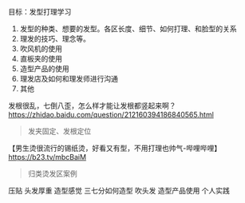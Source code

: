 目标：发型打理学习
1. 发型的种类、想要的发型。各区长度、细节、如何打理、和脸型的关系
2. 理发的技巧、理念等。
3. 吹风机的使用
4. 直板夹的使用
5. 造型产品的使用
6. 理发店及如何和理发师进行沟通
7. 其他



发根很乱，七倒八歪，怎么样才能让发根都竖起来啊？
https://zhidao.baidu.com/question/212160394186840565.html
> 发夹固定、发根定位




【男生烫很流行的锡纸烫，好看又有型，不用打理也帅气-哔哩哔哩】 https://b23.tv/mbcBaiM
> 归类烫发区案例


压贴
头发厚重
造型感觉
三七分如何造型
吹头发
造型产品使用
个人实践



<!--stackedit_data:
eyJoaXN0b3J5IjpbMTIyNDEyMTQ0OCwxNTkzNDU1NDI4LC0xMz
E5NDM2NzIyLC0xNjI3NjQ0OTQyLDE0MzYxNjg3NDYsNDgzNzYx
MDM3LC00NTY4OTU4MjYsLTE5MjM0ODU2OTMsLTM2NTY3ODE3Ni
wtMTkzMTQ1MDM3MiwxNzYyNjkzOTAyLC02NTY3NDU5NTQsMjA3
NTY1MDc0NiwxNTU5MjA5MzA3LDE0MTIwMDE2ODYsLTEyODM5OD
U1MzddfQ==
-->